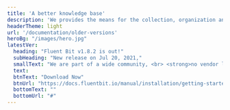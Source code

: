 ```yaml
---
title: 'A better knowledge base'
description: 'We provides the means for the collection, organization and computerized retrieval of knowledge'
headerTheme: light
url: '/documentation/older-versions'
heroBg: "/images/hero.jpg"
latestVer:
  heading: "Fluent Bit v1.8.2 is out!"
  subHeading: "New release on Jul 20, 2021,"
  smallText: "We are part of a wide community, <br> <strong>no vendor lock-in.</strong>"
  text:
  btnText: "Download Now"
  btnUrl: "https://docs.fluentbit.io/manual/installation/getting-started-with-fluent-bit"
  bottomText: ""
  bottomUrl: "#"
---
```

